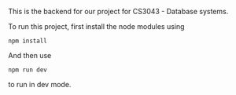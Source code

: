 This is the backend for our project for CS3043 - Database systems. 

To run this project, first install the node modules using 

```
npm install
```

And then use 

```
npm run dev
```

to run in dev mode.
